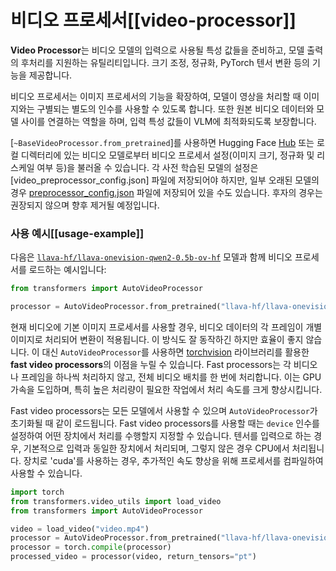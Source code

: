 <!--Copyright 2025 The HuggingFace Team. All rights reserved.

Licensed under the Apache License, Version 2.0 (the "License"); you may not use this file except in compliance with
the License. You may obtain a copy of the License at

http://www.apache.org/licenses/LICENSE-2.0

Unless required by applicable law or agreed to in writing, software distributed under the License is distributed on
an "AS IS" BASIS, WITHOUT WARRANTIES OR CONDITIONS OF ANY KIND, either express or implied. See the License for the
specific language governing permissions and limitations under the License.

⚠️ Note that this file is in Markdown but contain specific syntax for our doc-builder (similar to MDX) that may not be
rendered properly in your Markdown viewer.

-->

# 비디오 프로세서[[video-processor]]

**Video Processor**는 비디오 모델의 입력으로 사용될 특성 값들을 준비하고, 모델 출력의 후처리를 지원하는 유틸리티입니다. 크기 조정, 정규화, PyTorch 텐서 변환 등의 기능을 제공합니다.

비디오 프로세서는 이미지 프로세서의 기능을 확장하여, 모델이 영상을 처리할 때 이미지와는 구별되는 별도의 인수를 사용할 수 있도록 합니다. 또한 원본 비디오 데이터와 모델 사이를 연결하는 역할을 하며, 입력 특성 값들이 VLM에 최적화되도록 보장합니다. 

[`~BaseVideoProcessor.from_pretrained`]를 사용하면 Hugging Face [Hub](https://hf.co) 또는 로컬 디렉터리에 있는 비디오 모델로부터 비디오 프로세서 설정(이미지 크기, 정규화 및 리스케일 여부 등)을 불러올 수 있습니다. 각 사전 학습된 모델의 설정은 [video_preprocessor_config.json] 파일에 저장되어야 하지만, 일부 오래된 모델의 경우 [preprocessor_config.json](https://huggingface.co/llava-hf/llava-onevision-qwen2-0.5b-ov-hf/blob/main/preprocessor_config.json) 파일에 저장되어 있을 수도 있습니다. 후자의 경우는 권장되지 않으며 향후 제거될 예정입니다.

### 사용 예시[[usage-example]]

다음은 [`llava-hf/llava-onevision-qwen2-0.5b-ov-hf`](https://huggingface.co/llava-hf/llava-onevision-qwen2-0.5b-ov-hf) 모델과 함께 비디오 프로세서를 로드하는 예시입니다:

```python
from transformers import AutoVideoProcessor

processor = AutoVideoProcessor.from_pretrained("llava-hf/llava-onevision-qwen2-0.5b-ov-hf")
```

현재 비디오에 기본 이미지 프로세서를 사용할 경우, 비디오 데이터의 각 프레임이 개별 이미지로 처리되어 변환이 적용됩니다. 이 방식도 잘 동작하긴 하지만 효율이 좋지 않습니다. 이 대신 `AutoVideoProcessor`를 사용하면 [torchvision](https://pytorch.org/vision/stable/index.html) 라이브러리를 활용한 **fast video processors**의 이점을 누릴 수 있습니다. Fast processors는 각 비디오나 프레임을 하나씩 처리하지 않고, 전체 비디오 배치를 한 번에 처리합니다. 이는 GPU 가속을 도입하며, 특히 높은 처리량이 필요한 작업에서 처리 속도를 크게 향상시킵니다.

Fast video processors는 모든 모델에서 사용할 수 있으며 `AutoVideoProcessor`가 초기화될 때 같이 로드됩니다. Fast video processors를 사용할 때는 `device` 인수를 설정하여 어떤 장치에서 처리를 수행할지 지정할 수 있습니다. 텐서를 입력으로 하는 경우, 기본적으로 입력과 동일한 장치에서 처리되며, 그렇지 않은 경우 CPU에서 처리됩니다. 장치로 'cuda'를 사용하는 경우, 추가적인 속도 향상을 위해 프로세서를 컴파일하여 사용할 수 있습니다.

```python
import torch
from transformers.video_utils import load_video
from transformers import AutoVideoProcessor

video = load_video("video.mp4")
processor = AutoVideoProcessor.from_pretrained("llava-hf/llava-onevision-qwen2-0.5b-ov-hf", device="cuda")
processor = torch.compile(processor)
processed_video = processor(video, return_tensors="pt")
```
